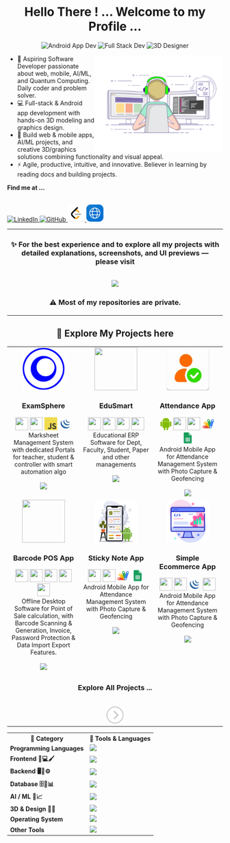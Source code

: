 <h1 align="center">Hello There ! ... Welcome to my Profile ... </h1>

<p align="center">
  <img src="https://img.shields.io/badge/-Android%20App%20Dev-16a34a?style=for-the-badge&logo=android&logoColor=white" alt="Android App Dev" />
  <img src="https://img.shields.io/badge/-Full%20Stack%20Software%20Developer-1d4ed8?style=for-the-badge&logo=visualstudiocode&logoColor=white" alt="Full Stack Dev" />
  <img src="https://img.shields.io/badge/-3D%20Graphics%20Designer-ea580c?style=for-the-badge&logo=blender&logoColor=white" alt="3D Designer" />
</p>


<img align="right" alt="Coding" width="300" src="https://raw.githubusercontent.com/devSouvik/devSouvik/master/gif3.gif">


- 🔭 Aspiring Software Developer passionate about web, mobile, AI/ML, and Quantum Computing. Daily coder and problem solver. 
- 💻 Full-stack & Android app development with hands-on 3D modeling and graphics design.
- 🤖 Build web & mobile apps, AI/ML projects, and creative 3D/graphics solutions combining functionality and visual appeal. 
- ⚡ Agile, productive, intuitive, and innovative. Believer in learning by reading docs and building projects.


<div align="">
<b>Find me at ... </b>
</div>
<br>
<p align="">
  <a href="https://www.linkedin.com/in/agneee/" target="_blank">
    <img src="https://skillicons.dev/icons?i=linkedin" width="40" height="40" alt="LinkedIn" />
  </a>
  <a href="https://github.com/FireStackDev" target="_blank">
    <img src="https://skillicons.dev/icons?i=github" width="40" height="40" alt="GitHub" />
  </a>
  <a href="https://leetcode.com/u/fire_stack_dev/" target="_blank">
    <img src="assets/leetcode.png" width="40" height="40" alt="LeetCode" />
  </a>
  <a href="https://agni-dev.vercel.app/" target="_blank">
    <img src="assets/website.png" width="40" height="40" alt="YouTube" />
  </a>
</p>

<table align="center">
  <tr>
    <td align="center">
      <h3>
        ✨ For the best experience and to explore all my projects with detailed explanations, screenshots, and UI previews — please visit
      </h3>
      <br>
      <a href="https://agni-dev.vercel.app/" target="_blank">
        <img src="https://img.shields.io/badge/My Portfolio Site-16a34a?style=for-the-badge&logoColor=white" />
      </a>
      <br>
      <h3 face="Segoe UI, Tahoma, Verdana, sans-serif" size="6">
        ⚠️ Most of my repositories are <b>private</b>.
      </h3>
    </td>
  </tr>
</table>


<h2 align="center">
🚀 Explore My Projects here 
</h2>

<table width="100%" align="center" >
  <tr width="100%">
    <td align="center" valign="top" width="400" >
      <img src="projects/examsphere/logo.png" width="100" height="100" />
      <h3 >ExamSphere</h3>
      <img src="https://skillicons.dev/icons?i=php" width="30" height="30">
      <img src="https://skillicons.dev/icons?i=bootstrap" width="30" height="30">
      <img src="icons/js.png" width="30" height="30">
      <img src="icons/jquery.png" width="30" height="30">
      <div>
      Marksheet Management System with dedicated Portals for teacher, student & controller with smart automation algo
      </div>
      <br>
      <a href="projects/examsphere/readme.md">
        <img src="https://img.shields.io/badge/Know More-16a34a?style=for-the-badge&logoColor=white" />
      </a>
    </td>
    <td align="center" valign="top">
          <img src="assets/project_2.jpg" width="100" height="100" /><br>
          <h3 size="6">EduSmart</h3>
          <img src="https://skillicons.dev/icons?i=next" width="30" height="30">
          <img src="https://skillicons.dev/icons?i=mui" width="30" height="30">
          <img src="https://skillicons.dev/icons?i=django" width="30" height="30">
          <img src="https://skillicons.dev/icons?i=tailwind" width="30" height="30">
          <!-- <img src="icons/shadcn.png" width="30" height="30"> -->
          <div>
          Educational ERP Software for Dept, Faculty, Student, Paper and other managements
          </div>
          <br>
      <a href="projects/smart_education">
          <img src="https://img.shields.io/badge/Know More-16a34a?style=for-the-badge&logoColor=white" />
      </a>
    </td>
    <td align="center" valign="top" width="400" >
      <img src="projects/attendance app/icon.jpg" width="100" height="100"/><br>
      <h3 size="6"> 
      Attendance App
      </h3>
      <img src="icons/android.png" height="30"> 
      <img src="https://skillicons.dev/icons?i=kotlin" width="30" height="30">
      <img src="https://skillicons.dev/icons?i=gcp" width="30" height="30">
      <img src="icons/appscript.png" width="30" height="30">
      <img src="icons/sheets.webp" width="30" height="30">
      <div>
      Android Mobile App for Attendance Management System with Photo Capture & Geofencing
      </div>
      <br>
      <a href="projects/smart_education">
        <img src="https://img.shields.io/badge/Know More-16a34a?style=for-the-badge&logoColor=white" />
      </a>
    </td>
    
  </tr>
  <tr>
  <td align="center" valign="top" width="400" >
      <img src="projects/barcode_pos/favicon.ico" width="100" height="100" />
      <br>
      <h3 size="6">Barcode POS App</h3>
      <img src="https://skillicons.dev/icons?i=windows" width="30" height="30">
      <img src="https://skillicons.dev/icons?i=electron" width="30" height="30">
      <img src="https://skillicons.dev/icons?i=sqlite" width="30" height="30">
      <img src="https://skillicons.dev/icons?i=js" width="30" height="30">
      <img src="https://skillicons.dev/icons?i=html" width="30" height="30">
      <div>
      Offline Desktop Software for Point of Sale calculation, with Barcode Scanning & Generation, Invoice, Password Protection & Data Import Export Features.
      </div>
      <br>
      <a href="projects/smart_education">
        <img src="https://img.shields.io/badge/Know More-16a34a?style=for-the-badge&logoColor=white" />
      </a>
    </td>
  <td align="center" valign="top" width="400" >
  <img src="assets/android_project_4.png" width="100" height="100" />
      <br>
      <h3 size="6">Sticky Note App</h3>
      <img src="https://skillicons.dev/icons?i=kotlin" width="30" height="30">
      <img src="https://skillicons.dev/icons?i=gcp" width="30" height="30">
      <img src="icons/appscript.png" width="30" height="30">
      <img src="icons/sheets.webp" width="30" height="30">
      <div>  
        Android Mobile App for Attendance Management System with Photo Capture & Geofencing
      </div>
      <br>
      <a href="projects/smart_education">
        <img src="https://img.shields.io/badge/Know More-16a34a?style=for-the-badge&logoColor=white" />
      </a>
  </td>
  <td align="center" valign="top" width="400" >
  <img src="assets/web_project.png" width="100" height="100" />
      <br>
      <h3 size="6">Simple Ecommerce App</h3>
      <img src="https://skillicons.dev/icons?i=django" width="30" height="30">
      <img src="https://skillicons.dev/icons?i=bootstrap" width="30" height="30">
      <img src="icons/jquery.png" width="30" height="30">
      <img src="https://skillicons.dev/icons?i=sqlite" width="30" height="30">
      <div>
      Android Mobile App for Attendance Management System with Photo Capture & Geofencing
      </div>
      <br>
      <a href="projects/smart_education">
        <img src="https://img.shields.io/badge/Know More-16a34a?style=for-the-badge&logoColor=white" />
      </a>
  </td>
  </tr>
  <tr>
  <td colspan="3" align="center" valign="center" >
    <h3 size="6">Explore All Projects ... </h3> <br>
    <img src="icons/circle-right-arrow.png" width="40" />
  </td>
  </tr>
</table>

<table width="100%" align="center">
  <tr>
    <th>💼 Category</th>
    <th>🚀 Tools & Languages</th>
  </tr>

  <tr>
    <td><b>Programming Languages</b></td>
    <td>
      <img src="https://skillicons.dev/icons?i=java,python,c,cpp,kotlin,php,bash,dart" />
    </td>
  </tr>

  <tr>
    <td><b>Frontend 🎨💻🖌️</b></td>
    <td>
      <img src="https://skillicons.dev/icons?i=html,css,js,bootstrap,tailwind,jquery,flutter,react" />
    </td>
  </tr>

  <tr>
    <td><b>Backend 🖥️🔧⚙️</b></td>
    <td>
      <img src="https://skillicons.dev/icons?i=django,php,nodejs,express,nextjs,kotlin,gcp,flask,wordpress" />
    </td>
  </tr>

  <tr>
    <td><b>Database 🗄️💾📊</b></td>
    <td>
      <img src="https://skillicons.dev/icons?i=mysql,postgres,mongodb,sqlite,firebase,supabase" />
    </td>
  </tr>

  <tr>
    <td><b>AI / ML 🤖📈</b></td>
    <td>
      <img src="https://skillicons.dev/icons?i=sklearn" />
    </td>
  </tr>

  <tr>
    <td><b>3D & Design 🍩🎨</b></td>
    <td>
      <img src="https://skillicons.dev/icons?i=blender,photoshop,pr" />
    </td>
  </tr>

  <tr>
    <td><b>Operating System</b></td>
    <td>
      <img src="https://skillicons.dev/icons?i=ubuntu,kali,debian,linux,windows" />
    </td>
  </tr>

  <tr>
    <td><b>Other Tools</b></td>
    <td>
      <img src="https://skillicons.dev/icons?i=docker,git,github,netlify,postman,vercel" />
    </td>
  </tr>
</table>

<!--
# 📊GitHub Stats :
<table align="center">
<tr>
<td><img src="https://github-readme-stats.vercel.app/api?username=FireStackDev&theme=dark&hide_border=false&include_all_commits=true&count_private=true" />
</td>
<td>

 <img src="https://nirzak-streak-stats.vercel.app/?user=FireStackDev&theme=dark&hide_border=false"/>

</td>
</tr>
</table>
-->
